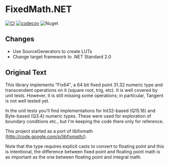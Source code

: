 # FixedMath.NET

[![CI](https://github.com/OpenSAGE/FixedMath.NET/actions/workflows/ci.yml/badge.svg)](https://github.com/OpenSAGE/FixedMath.NET/actions/workflows/ci.yml)
[![codecov](https://codecov.io/gh/OpenSAGE/FixedMath.NET/branch/master/graph/badge.svg?token=LZO8MJT5HA)](https://codecov.io/gh/OpenSAGE/FixedMath.NET)
![Nuget](https://img.shields.io/nuget/v/fixedmath.net)

## Changes

- Use SourceGenerators to create LUTs
- Change target framework to .NET Standard 2.0

## Original Text

This library implements "Fix64", a 64 bit fixed point 31.32 numeric type and transcendent operations on it (square root, trig, etc). It is well covered by unit tests. However, it is still missing some operations; in particular, Tangent is not well tested yet.

In the unit tests you'll find implementations for Int32-based (Q15.16) and Byte-based (Q3.4) numeric types. These were used for exploration of boundary conditions etc., but I'm keeping the code there only for reference.

This project started as a port of libfixmath (http://code.google.com/p/libfixmath/).

Note that the type requires explicit casts to convert to floating point and this is intentional, the difference between fixed point and floating point math is as important as the one between floating point and integral math.
